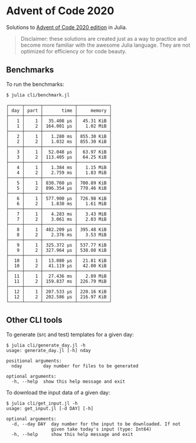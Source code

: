 # Advent of Code 2020

Solutions to [Advent of Code 2020 edition](https://adventofcode.com/2020) in Julia.

> Disclaimer: these solutions are created just as a way to practice and become more familiar
with the awesome Julia language. They are not optimized for efficiency or for code beauty.

## Benchmarks

To run the benchmarks:

    $ julia cli/benchmark.jl

```
┌─────┬──────┬────────────┬────────────┐
│ day │ part │       time │     memory │
├─────┼──────┼────────────┼────────────┤
│   1 │    1 │  35.408 μs │  45.31 KiB │
│   1 │    2 │ 164.001 μs │   1.02 MiB │
├─────┼──────┼────────────┼────────────┤
│   2 │    1 │   1.280 ms │ 855.30 KiB │
│   2 │    2 │   1.032 ms │ 855.30 KiB │
├─────┼──────┼────────────┼────────────┤
│   3 │    1 │  52.048 μs │  63.97 KiB │
│   3 │    2 │ 113.405 μs │  64.25 KiB │
├─────┼──────┼────────────┼────────────┤
│   4 │    1 │   1.384 ms │   1.15 MiB │
│   4 │    2 │   2.759 ms │   1.83 MiB │
├─────┼──────┼────────────┼────────────┤
│   5 │    1 │ 830.760 μs │ 700.89 KiB │
│   5 │    2 │ 896.354 μs │ 770.46 KiB │
├─────┼──────┼────────────┼────────────┤
│   6 │    1 │ 577.900 μs │ 726.98 KiB │
│   6 │    2 │   1.830 ms │   1.61 MiB │
├─────┼──────┼────────────┼────────────┤
│   7 │    1 │   4.283 ms │   3.43 MiB │
│   7 │    2 │   3.061 ms │   2.03 MiB │
├─────┼──────┼────────────┼────────────┤
│   8 │    1 │ 482.209 μs │ 395.48 KiB │
│   8 │    2 │   2.376 ms │   3.53 MiB │
├─────┼──────┼────────────┼────────────┤
│   9 │    1 │ 325.372 μs │ 537.77 KiB │
│   9 │    2 │ 327.964 μs │ 538.08 KiB │
├─────┼──────┼────────────┼────────────┤
│  10 │    1 │  13.080 μs │  21.81 KiB │
│  10 │    2 │  41.119 μs │  42.00 KiB │
├─────┼──────┼────────────┼────────────┤
│  11 │    1 │  27.436 ms │   2.89 MiB │
│  11 │    2 │ 159.837 ms │ 226.79 MiB │
├─────┼──────┼────────────┼────────────┤
│  12 │    1 │ 207.533 μs │ 220.16 KiB │
│  12 │    2 │ 202.586 μs │ 216.97 KiB │
└─────┴──────┴────────────┴────────────┘

```

## Other CLI tools

To generate (src and test) templates for a given day:
```
$ julia cli/generate_day.jl -h
usage: generate_day.jl [-h] nday

positional arguments:
  nday        day number for files to be generated

optional arguments:
  -h, --help  show this help message and exit
```

To download the input data of a given day:
```
$ julia cli/get_input.jl -h
usage: get_input.jl [-d DAY] [-h]

optional arguments:
  -d, --day DAY  day number for the input to be downloaded. If not
                 given take today's input (type: Int64)
  -h, --help     show this help message and exit
```
